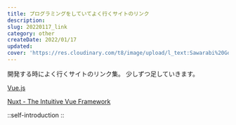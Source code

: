 ```yaml
---
title: プログラミングをしていてよく行くサイトのリンク
description: 
slug: 20220117_link
category: other
createDate: 2022/01/17
updated: 
cover: 'https://res.cloudinary.com/t8/image/upload/l_text:Sawarabi%20Gothic_80_bold:プログラミングをしていてよく行くサイトのリンク,co_rgb:fff,w_620,c_fit/v1712091289/ogp_image_zorhlz.png'
---
```



開発する時によく行くサイトのリンク集。
少しずつ足していきます。

[Vue.js](https://jp.vuejs.org/index.html)

[Nuxt - The Intuitive Vue Framework](https://nuxtjs.org/ja/)


::self-introduction
::
